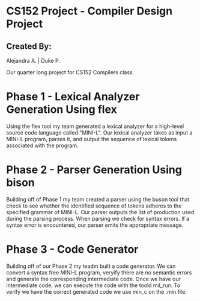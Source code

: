 CS152 Project - Compiler Design Project 
===============================================================
## Created By:
Alejandra A. | Duke P.

Our quarter long project for CS152 Compilers class. 

# Phase 1 - Lexical Analyzer Generation Using flex
  Using the flex tool my team generated a lexical analyzer for a high-level source code language called "MINI-L". Our lexical analyzer takes as input a MINI-L program, parses it, and output the sequence of lexical tokens associated with the program. 
  
# Phase 2 - Parser Generation Using bison
  Building off of Phase 1 my team created a parser using the buson tool that check to see whether the identified sequence of tokens adheres to the specified grammar of MINI-L. Our parser outputs the list of production used during the parsing process. When parsing we check for syntax errors. If a syntax error is encountered, our parser emits the appropriate message. 
  
 # Phase 3 - Code Generator
   Building off of our Phase 2 my teadm built a code generator. We can convert a syntax free MINI-L program, veryify there are no semantic errors and generate the corresponding intermediate code. Once we have our intermediate code, we can execute the code with the toold mil_run. To verify we have the correct generated code we use min_c on the .min file.
